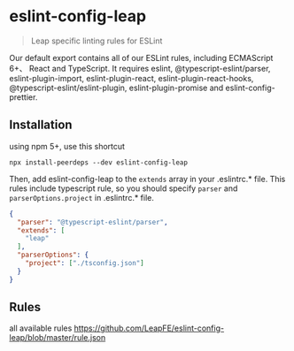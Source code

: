 # eslint-config-leap

> Leap specific linting rules for ESLint

Our default export contains all of our ESLint rules, including ECMAScript 6+、 React and TypeScript. It requires eslint, @typescript-eslint/parser, eslint-plugin-import, eslint-plugin-react, eslint-plugin-react-hooks, @typescript-eslint/eslint-plugin, eslint-plugin-promise and eslint-config-prettier.

## Installation

using npm 5+, use this shortcut
```shell
npx install-peerdeps --dev eslint-config-leap
```

Then, add eslint-config-leap to the `extends` array in your .eslintrc.* file.
This rules include typescript rule, so you should specify `parser` and `parserOptions.project` in .eslintrc.* file.

```json
{
  "parser": "@typescript-eslint/parser",
  "extends": [
    "leap"
  ],
  "parserOptions": {
    "project": ["./tsconfig.json"]
  }
}
```


## Rules
all available rules https://github.com/LeapFE/eslint-config-leap/blob/master/rule.json
